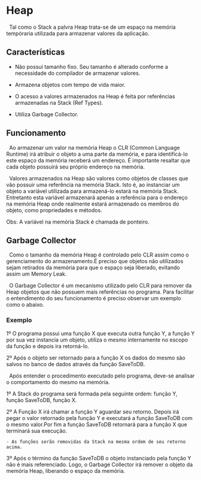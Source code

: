 # Heap

&nbsp;  Tal como o Stack a palvra Heap trata-se de um espaço na memória tempóraria utilizada para armazenar valores da aplicação.

## Características

- Não possui tamanho fixo. Seu tamanho é alterado conforme a necessidade do compilador de armazenar valores.

- Armazena objetos com tempo de vida maior.

- O acesso a valores armazenados na Heap é feita por referências armazenadas na Stack (Ref Types).

- Utiliza Garbage Collector.

## Funcionamento

&nbsp; Ao armazenar um valor na memória Heap o CLR (Common Language Runtime) irá atribuir o objeto a uma parte da memória, e para identificá-lo este espaço da memória receberá um endereço. É importante resaltar que cada objeto possuirá seu próprio endereço na memória.

&nbsp; Valores armazenados na Heap são valores como objetos de classes que vão possuir uma referência na memória Stack. Isto é, ao instanciar um objeto a variável utilizada para armazená-lo estará na memória Stack. Entretanto esta variável armazenará apenas a referência para o endereço na memória Heap onde realmente estará armazenado os membros do objeto, como propriedades e métodos.

Obs: A variável na memória Stack é chamada de ponteiro.

## Garbage Collector

&nbsp; Como o tamanho da memória Heap é controlado pelo CLR assim como o gerenciamento do armazenamento.É preciso que objetos não utilizados sejam retirados da memória para que o espaço seja liberado, evitando assim um Memory Leak.

&nbsp; O Garbage Collector é um mecanismo utilizado pelo CLR para remover da Heap objetos que não possuem mais referências no programa. Para facilitar o entendimento do seu funcionamento é preciso observar um exemplo como o abaixo.

### Exemplo

1º O programa possui uma função X que executa outra função Y, a função Y por sua vez instancia um objeto, utiliza o mesmo internamente no escopo da função e depois ira retorná-lo.

2º Após o objeto ser retornado para a função X os dados do mesmo são salvos no banco de dados através da função SaveToDB.

&nbsp; Após entender o procedimento executado pelo programa, deve-se analisar o comportamento do mesmo na memória.

1º A Stack do programa será formada pela seguinte ordem: função Y, função SaveToDB, função X.

2º A Função X irá chamar a função Y aguardar seu retorno. Depois irá pegar o valor retornado pela função Y e executará a função SaveToDB com o mesmo valor.Por fim a função SaveToDB retornará para a função X que terminará sua execução.

    - As funções serão removidas da Stack na mesma ordem de seu retorno acima.

3º Após o término da função SaveToDB o objeto instanciado pela função Y não é mais referenciado. Logo, o Garbage Collector irá remover o objeto da memória Heap, liberando o espaço da memória.